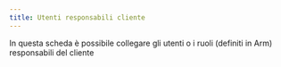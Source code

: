 ```yaml
---
title: Utenti responsabili cliente
---
```


In questa scheda è possibile collegare gli utenti o i ruoli (definiti in Arm) responsabili del cliente
